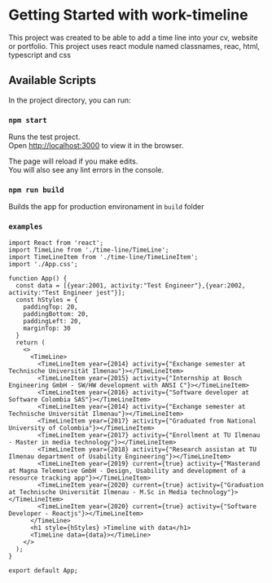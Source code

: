 # Getting Started with work-timeline
This project was created to be able to add a time line into your cv, website or portfolio. This project uses react module named classnames, reac, html, typescript and css

## Available Scripts

In the project directory, you can run:

### `npm start`

Runs the test project.\
Open [http://localhost:3000](http://localhost:3000) to view it in the browser.

The page will reload if you make edits.\
You will also see any lint errors in the console.

### `npm run build`

Builds the app for production environament in `build` folder


### `examples`

```react
import React from 'react';
import TimeLine from './time-line/TimeLine';
import TimeLineItem from './time-line/TimeLineItem';
import './App.css';

function App() {
  const data = [{year:2001, activity:"Test Engineer"},{year:2002, activity:"Test Engineer jest"}];
  const hStyles = {
    paddingTop: 20,
    paddingBottom: 20,
    paddingLeft: 20,
    marginTop: 30
  }
  return (
    <>
      <TimeLine>
        <TimeLineItem year={2014} activity={"Exchange semester at Technische Universität Ilmenau"}></TimeLineItem>
        <TimeLineItem year={2015} activity={"Internship at Bosch Engineering GmbH - SW/HW development with ANSI C"}></TimeLineItem>
        <TimeLineItem year={2016} activity={"Software developer at Software Colombia SAS"}></TimeLineItem>
        <TimeLineItem year={2014} activity={"Exchange semester at Technische Universität Ilmenau"}></TimeLineItem>
        <TimeLineItem year={2017} activity={"Graduated from National University of Colombia"}></TimeLineItem>
        <TimeLineItem year={2017} activity={"Enrollment at TU Ilmenau - Master in media technology"}></TimeLineItem>
        <TimeLineItem year={2018} activity={"Research assistan at TU Ilmenau department of Usability Engineering"}></TimeLineItem>
        <TimeLineItem year={2019} current={true} activity={"Masterand at Magna Telemotive GmbH - Design, Usability and development of a resource tracking app"}></TimeLineItem>
        <TimeLineItem year={2020} current={true} activity={"Graduation at Technische Universität Ilmenau - M.Sc in Media technology"}></TimeLineItem>
        <TimeLineItem year={2020} current={true} activity={"Software Developer - Reactjs"}></TimeLineItem>
      </TimeLine>
      <h1 style={hStyles} >Timeline with data</h1>
      <TimeLine data={data}></TimeLine>
    </>
  );
}

export default App;
```